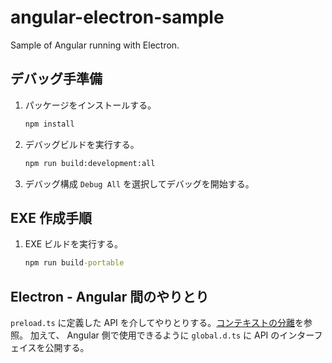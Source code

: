 # angular-electron-sample

Sample of Angular running with Electron.

## デバッグ手準備

1. パッケージをインストールする。
    ```bat
    npm install
    ```
1. デバッグビルドを実行する。
    ```bat
    npm run build:development:all
    ```
1. デバッグ構成 `Debug All` を選択してデバッグを開始する。

## EXE 作成手順

1. EXE ビルドを実行する。
    ```bat
    npm run build-portable
    ```

## Electron - Angular 間のやりとり

`preload.ts` に定義した API を介してやりとりする。[コンテキストの分離](https://www.electronjs.org/ja/docs/latest/tutorial/context-isolation)を参照。
加えて、 Angular 側で使用できるように `global.d.ts` に API のインターフェイスを公開する。
